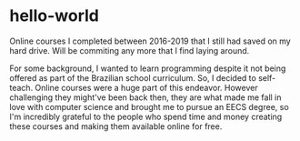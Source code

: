 # hello-world

Online courses I completed between 2016-2019 that I still had saved on my hard drive. Will be commiting any more that I find laying around.

For some background, I wanted to learn programming despite it not being offered as part of the Brazilian school curriculum. So, I decided to self-teach. Online courses were a huge part of this endeavor. However challenging they might've been back then, they are what made me fall in love with computer science and brought me to pursue an EECS degree, so I'm incredibly grateful to the people who spend time and money creating these courses and making them available online for free.

